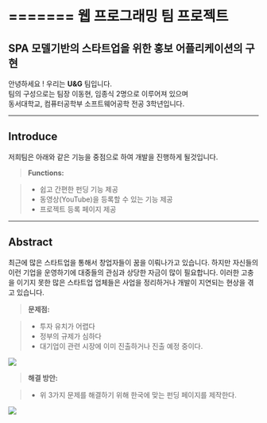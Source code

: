 =======
웹 프로그래밍 팀 프로젝트
===================

SPA 모델기반의 스타트업을 위한 홍보 어플리케이션의 구현
-----------

안녕하세요 ! 우리는 **U&G** 팀입니다.<br>
팀의 구성으로는 팀장 이동현, 임종식 2명으로 이루어져 있으며<br>
동서대학교, 컴퓨터공학부 소프트웨어공학 전공 3학년입니다.<br>

----------
Introduce
-------------

저희팀은 아래와 같은 기능을 중점으로 하여 개발을 진행하게 될것입니다.
> **Functions:**

> - 쉽고 간편한 펀딩 기능 제공
> - 동영상(YouTube)을 등록할 수 있는 기능 제공
> - 프로젝트 등록 페이지 제공

----------
Abstract
-----------
최근에  많은 스타트업을 통해서 창업자들이 꿈을 이뤄나가고 있습니다. 하지만 자신들의 이런 기업을 운영하기에 대중들의 관심과 상당한 자금이 많이 필요합니다. 이러한 고충을 이기지 못한 많은 스타트업 업체들은 사업을 정리하거나 개발이 지연되는 현상을 겪고 있습니다. 

> **문제점:**

> - 투자 유치가 어렵다
> - 정부의 규제가 심하다
> - 대기업이 관련 시장에 이미 진출하거나 진출 예정 중이다.

[![](http://image.fnnews.com/resource/media/image/2015/09/29/201509291711450027.jpg)](http://www.fnnews.com/series/3976)


> **해결 방안:**

> - 위 3가지 문제를 해결하기 위해 한국에 맞는 펀딩 페이지를 제작한다.

[![](http://image.fnnews.com/resource/media/image/2015/09/29/201509291711450027.jpg)](http://www.fnnews.com/series/3976)
